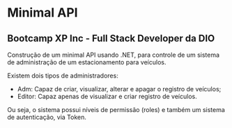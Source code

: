 # Minimal API

## Bootcamp XP Inc - Full Stack Developer da DIO
Construção de um minimal API usando .NET, para controle de um sistema de administração de um estacionamento para veículos.

Existem dois tipos de administradores:
- Adm: Capaz de criar, visualizar, alterar e apagar o registro de veículos;
- Editor: Capaz apenas de visualizar e criar registro de veículos.

Ou seja, o sistema possui níveis de permissão (roles) e também um sistema de autenticação, via Token.
